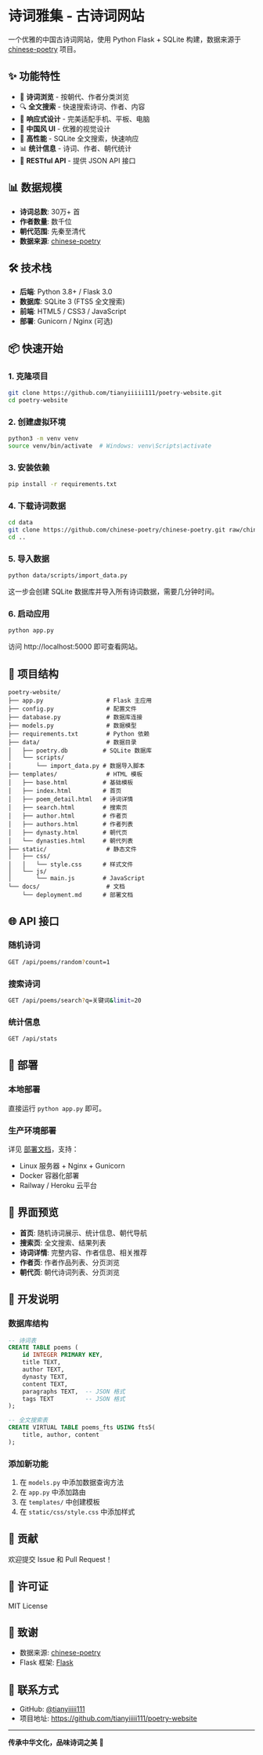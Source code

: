 # 诗词雅集 - 古诗词网站

一个优雅的中国古诗词网站，使用 Python Flask + SQLite 构建，数据来源于 [chinese-poetry](https://github.com/chinese-poetry/chinese-poetry) 项目。

## ✨ 功能特性

- 📖 **诗词浏览** - 按朝代、作者分类浏览
- 🔍 **全文搜索** - 快速搜索诗词、作者、内容
- 📱 **响应式设计** - 完美适配手机、平板、电脑
- 🎨 **中国风 UI** - 优雅的视觉设计
- 🚀 **高性能** - SQLite 全文搜索，快速响应
- 📊 **统计信息** - 诗词、作者、朝代统计
- 🔌 **RESTful API** - 提供 JSON API 接口

## 📊 数据规模

- **诗词总数**: 30万+ 首
- **作者数量**: 数千位
- **朝代范围**: 先秦至清代
- **数据来源**: [chinese-poetry](https://github.com/chinese-poetry/chinese-poetry)

## 🛠️ 技术栈

- **后端**: Python 3.8+ / Flask 3.0
- **数据库**: SQLite 3 (FTS5 全文搜索)
- **前端**: HTML5 / CSS3 / JavaScript
- **部署**: Gunicorn / Nginx (可选)

## 📦 快速开始

### 1. 克隆项目

```bash
git clone https://github.com/tianyiiiii111/poetry-website.git
cd poetry-website
```

### 2. 创建虚拟环境

```bash
python3 -m venv venv
source venv/bin/activate  # Windows: venv\Scripts\activate
```

### 3. 安装依赖

```bash
pip install -r requirements.txt
```

### 4. 下载诗词数据

```bash
cd data
git clone https://github.com/chinese-poetry/chinese-poetry.git raw/chinese-poetry
cd ..
```

### 5. 导入数据

```bash
python data/scripts/import_data.py
```

这一步会创建 SQLite 数据库并导入所有诗词数据，需要几分钟时间。

### 6. 启动应用

```bash
python app.py
```

访问 http://localhost:5000 即可查看网站。

## 📁 项目结构

```
poetry-website/
├── app.py                  # Flask 主应用
├── config.py               # 配置文件
├── database.py             # 数据库连接
├── models.py               # 数据模型
├── requirements.txt        # Python 依赖
├── data/                   # 数据目录
│   ├── poetry.db          # SQLite 数据库
│   └── scripts/
│       └── import_data.py # 数据导入脚本
├── templates/              # HTML 模板
│   ├── base.html          # 基础模板
│   ├── index.html         # 首页
│   ├── poem_detail.html   # 诗词详情
│   ├── search.html        # 搜索页
│   ├── author.html        # 作者页
│   ├── authors.html       # 作者列表
│   ├── dynasty.html       # 朝代页
│   └── dynasties.html     # 朝代列表
├── static/                 # 静态文件
│   ├── css/
│   │   └── style.css      # 样式文件
│   └── js/
│       └── main.js        # JavaScript
└── docs/                   # 文档
    └── deployment.md      # 部署文档
```

## 🌐 API 接口

### 随机诗词

```bash
GET /api/poems/random?count=1
```

### 搜索诗词

```bash
GET /api/poems/search?q=关键词&limit=20
```

### 统计信息

```bash
GET /api/stats
```

## 🚀 部署

### 本地部署

直接运行 `python app.py` 即可。

### 生产环境部署

详见 [部署文档](docs/deployment.md)，支持：

- Linux 服务器 + Nginx + Gunicorn
- Docker 容器化部署
- Railway / Heroku 云平台

## 🎨 界面预览

- **首页**: 随机诗词展示、统计信息、朝代导航
- **搜索页**: 全文搜索、结果列表
- **诗词详情**: 完整内容、作者信息、相关推荐
- **作者页**: 作者作品列表、分页浏览
- **朝代页**: 朝代诗词列表、分页浏览

## 📝 开发说明

### 数据库结构

```sql
-- 诗词表
CREATE TABLE poems (
    id INTEGER PRIMARY KEY,
    title TEXT,
    author TEXT,
    dynasty TEXT,
    content TEXT,
    paragraphs TEXT,  -- JSON 格式
    tags TEXT         -- JSON 格式
);

-- 全文搜索表
CREATE VIRTUAL TABLE poems_fts USING fts5(
    title, author, content
);
```

### 添加新功能

1. 在 `models.py` 中添加数据查询方法
2. 在 `app.py` 中添加路由
3. 在 `templates/` 中创建模板
4. 在 `static/css/style.css` 中添加样式

## 🤝 贡献

欢迎提交 Issue 和 Pull Request！

## 📄 许可证

MIT License

## 🙏 致谢

- 数据来源: [chinese-poetry](https://github.com/chinese-poetry/chinese-poetry)
- Flask 框架: [Flask](https://flask.palletsprojects.com/)

## 📧 联系方式

- GitHub: [@tianyiiiii111](https://github.com/tianyiiiii111)
- 项目地址: https://github.com/tianyiiiii111/poetry-website

---

**传承中华文化，品味诗词之美** 🌸
